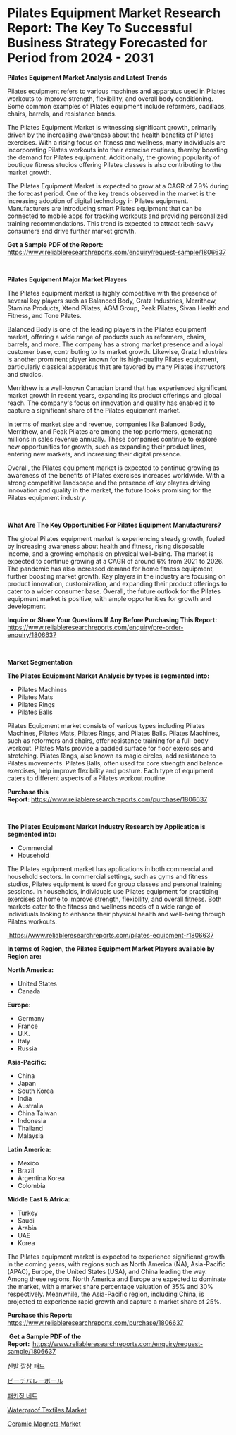 <p><h1>Pilates Equipment Market Research Report: The Key To Successful Business Strategy Forecasted for Period from 2024 - 2031</h1></p><p><strong>Pilates Equipment Market Analysis and Latest Trends</strong></p>
<p><p>Pilates equipment refers to various machines and apparatus used in Pilates workouts to improve strength, flexibility, and overall body conditioning. Some common examples of Pilates equipment include reformers, cadillacs, chairs, barrels, and resistance bands.</p><p>The Pilates Equipment Market is witnessing significant growth, primarily driven by the increasing awareness about the health benefits of Pilates exercises. With a rising focus on fitness and wellness, many individuals are incorporating Pilates workouts into their exercise routines, thereby boosting the demand for Pilates equipment. Additionally, the growing popularity of boutique fitness studios offering Pilates classes is also contributing to the market growth.</p><p>The Pilates Equipment Market is expected to grow at a CAGR of 7.9% during the forecast period. One of the key trends observed in the market is the increasing adoption of digital technology in Pilates equipment. Manufacturers are introducing smart Pilates equipment that can be connected to mobile apps for tracking workouts and providing personalized training recommendations. This trend is expected to attract tech-savvy consumers and drive further market growth.</p></p>
<p><strong>Get a Sample PDF of the Report:&nbsp;</strong> <a href="https://www.reliableresearchreports.com/enquiry/request-sample/1806637">https://www.reliableresearchreports.com/enquiry/request-sample/1806637</a></p>
<p>&nbsp;</p>
<p><strong>Pilates Equipment Major Market Players</strong></p>
<p><p>The Pilates equipment market is highly competitive with the presence of several key players such as Balanced Body, Gratz Industries, Merrithew, Stamina Products, Xtend Pilates, AGM Group, Peak Pilates, Sivan Health and Fitness, and Tone Pilates. </p><p>Balanced Body is one of the leading players in the Pilates equipment market, offering a wide range of products such as reformers, chairs, barrels, and more. The company has a strong market presence and a loyal customer base, contributing to its market growth. Likewise, Gratz Industries is another prominent player known for its high-quality Pilates equipment, particularly classical apparatus that are favored by many Pilates instructors and studios. </p><p>Merrithew is a well-known Canadian brand that has experienced significant market growth in recent years, expanding its product offerings and global reach. The company's focus on innovation and quality has enabled it to capture a significant share of the Pilates equipment market. </p><p>In terms of market size and revenue, companies like Balanced Body, Merrithew, and Peak Pilates are among the top performers, generating millions in sales revenue annually. These companies continue to explore new opportunities for growth, such as expanding their product lines, entering new markets, and increasing their digital presence. </p><p>Overall, the Pilates equipment market is expected to continue growing as awareness of the benefits of Pilates exercises increases worldwide. With a strong competitive landscape and the presence of key players driving innovation and quality in the market, the future looks promising for the Pilates equipment industry.</p></p>
<p>&nbsp;</p>
<p><strong>What Are The Key Opportunities For Pilates Equipment Manufacturers?</strong></p>
<p><p>The global Pilates equipment market is experiencing steady growth, fueled by increasing awareness about health and fitness, rising disposable income, and a growing emphasis on physical well-being. The market is expected to continue growing at a CAGR of around 6% from 2021 to 2026. The pandemic has also increased demand for home fitness equipment, further boosting market growth. Key players in the industry are focusing on product innovation, customization, and expanding their product offerings to cater to a wider consumer base. Overall, the future outlook for the Pilates equipment market is positive, with ample opportunities for growth and development.</p></p>
<p><strong>Inquire or Share Your Questions If Any Before Purchasing This Report:</strong> <a href="https://www.reliableresearchreports.com/enquiry/pre-order-enquiry/1806637">https://www.reliableresearchreports.com/enquiry/pre-order-enquiry/1806637</a></p>
<p>&nbsp;</p>
<p><strong>Market Segmentation</strong></p>
<p><strong>The Pilates Equipment Market Analysis by types is segmented into:</strong></p>
<p><ul><li>Pilates Machines</li><li>Pilates Mats</li><li>Pilates Rings</li><li>Pilates Balls</li></ul></p>
<p><p>Pilates Equipment market consists of various types including Pilates Machines, Pilates Mats, Pilates Rings, and Pilates Balls. Pilates Machines, such as reformers and chairs, offer resistance training for a full-body workout. Pilates Mats provide a padded surface for floor exercises and stretching. Pilates Rings, also known as magic circles, add resistance to Pilates movements. Pilates Balls, often used for core strength and balance exercises, help improve flexibility and posture. Each type of equipment caters to different aspects of a Pilates workout routine.</p></p>
<p><strong>Purchase this Report:&nbsp;</strong><a href="https://www.reliableresearchreports.com/purchase/1806637">https://www.reliableresearchreports.com/purchase/1806637</a></p>
<p>&nbsp;</p>
<p><strong>The Pilates Equipment Market Industry Research by Application is segmented into:</strong></p>
<p><ul><li>Commercial</li><li>Household</li></ul></p>
<p><p>The Pilates equipment market has applications in both commercial and household sectors. In commercial settings, such as gyms and fitness studios, Pilates equipment is used for group classes and personal training sessions. In households, individuals use Pilates equipment for practicing exercises at home to improve strength, flexibility, and overall fitness. Both markets cater to the fitness and wellness needs of a wide range of individuals looking to enhance their physical health and well-being through Pilates workouts.</p></p>
<p><a href="https://www.reliableresearchreports.com/pilates-equipment-r1806637">&nbsp;https://www.reliableresearchreports.com/pilates-equipment-r1806637</a></p>
<p><strong>In terms of Region, the Pilates Equipment Market Players available by Region are:</strong></p>
<p>
    <p> <strong> North America: </strong>
        <ul>
            <li>United States</li>
            <li>Canada</li>
        </ul>
        </p> 
    <p> <strong> Europe: </strong>
        <ul>
            <li>Germany</li>
            <li>France</li>
            <li>U.K.</li>
            <li>Italy</li>
            <li>Russia</li>
        </ul>
        </p> 
    <p> <strong> Asia-Pacific: </strong>
        <ul>
            <li>China</li>
            <li>Japan</li>
            <li>South Korea</li>
            <li>India</li>
            <li>Australia</li>
            <li>China Taiwan</li>
            <li>Indonesia</li>
            <li>Thailand</li>
            <li>Malaysia</li>
        </ul>
        </p> 
    <p> <strong> Latin America: </strong>
        <ul>
            <li>Mexico</li>
            <li>Brazil</li>
            <li>Argentina Korea</li>
            <li>Colombia</li>
        </ul>
        </p> 
    <p> <strong> Middle East & Africa: </strong>
        <ul>
            <li>Turkey</li>
            <li>Saudi</li>
            <li>Arabia</li>
            <li>UAE</li>
            <li>Korea</li>
        </ul>
    </p>
    </p>
<p><p>The Pilates equipment market is expected to experience significant growth in the coming years, with regions such as North America (NA), Asia-Pacific (APAC), Europe, the United States (USA), and China leading the way. Among these regions, North America and Europe are expected to dominate the market, with a market share percentage valuation of 35% and 30% respectively. Meanwhile, the Asia-Pacific region, including China, is projected to experience rapid growth and capture a market share of 25%.</p></p>
<p><strong>Purchase this Report: </strong><a href="https://www.reliableresearchreports.com/purchase/1806637">https://www.reliableresearchreports.com/purchase/1806637</a></p>
<p>&nbsp;<strong>Get a Sample PDF of the Report:&nbsp;&nbsp;</strong><a href="https://www.reliableresearchreports.com/enquiry/request-sample/1806637">https://www.reliableresearchreports.com/enquiry/request-sample/1806637</a></p>
<p><strong></strong></p>
<p><p><a href="https://medium.com/@lucianmaluan2022/%EC%8B%A0%EB%B0%9C-%EC%95%88%EC%B0%BD-%ED%8C%A8%EB%93%9C-%EC%8B%9C%EC%9E%A5-%EA%B7%9C%EB%AA%A8-cagr-%ED%8A%B8%EB%A0%8C%EB%93%9C-2024-2030-f69e5aff0570">신발 깔창 패드</a></p><p><a href="https://github.com/dadanedu33/Market-Research-Report-List-1/blob/main/850920821870.md">ビーチバレーボール</a></p><p><a href="https://github.com/Hubertstyenger6685/Market-Research-Report-List-1/blob/main/644354020108.md">패키징 네트</a></p><p><a href="https://www.linkedin.com/pulse/waterproof-textiles-market-research-report-reveals-latest-l5vle?trackingId=vQwVYi4%2FZPtIwujJvp4z%2BQ%3D%3D">Waterproof Textiles Market</a></p><p><a href="https://issuu.com/reportprime-2/docs/ceramic-magnets-market-size-2030.pptx">Ceramic Magnets Market</a></p></p>